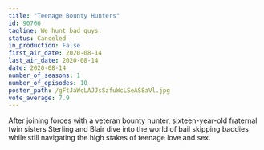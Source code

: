 ```yaml
---
title: "Teenage Bounty Hunters"
id: 90766
tagline: We hunt bad guys.
status: Canceled
in_production: False
first_air_date: 2020-08-14
last_air_date: 2020-08-14
date: 2020-08-14
number_of_seasons: 1
number_of_episodes: 10
poster_path: /gFtJaWcLAJJsSzfuWcLSeAS8aVl.jpg
vote_average: 7.9
---
```


After joining forces with a veteran bounty hunter, sixteen-year-old fraternal twin sisters Sterling and Blair dive into the world of bail skipping baddies while still navigating the high stakes of teenage love and sex.

